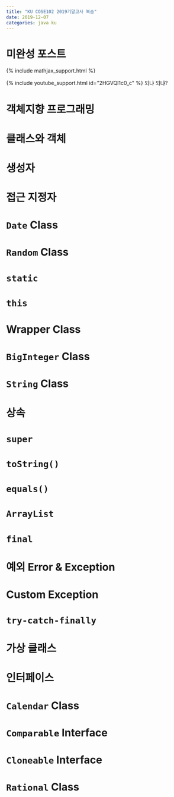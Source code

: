 ```yaml
---
title: "KU COSE102 2019기말고사 복습"
date: 2019-12-07
categories: java ku
---
```


# 미완성 포스트

{% include mathjax_support.html %}

{% include youtube_support.html id="2HGVQl1c0_c" %} 되냐 되냐?

# 객체지향 프로그래밍

# 클래스와 객체

# 생성자

# 접근 지정자

# ``Date`` Class

# ``Random`` Class

# ``static``

# ``this``

# Wrapper Class

# ``BigInteger`` Class

# ``String`` Class

# 상속

# ``super``

# ``toString()``

# ``equals()``

# ``ArrayList``

# ``final``

# 예외 Error & Exception

# Custom Exception

# ``try-catch-finally``

# 가상 클래스

# 인터페이스

# ``Calendar`` Class

# ``Comparable`` Interface

# ``Cloneable`` Interface

# ``Rational`` Class
